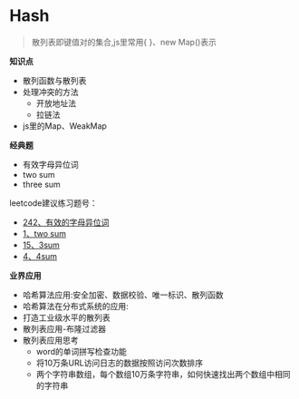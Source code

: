 # Hash

> 散列表即键值对的集合,js里常用{ }、new Map()表示

**知识点**

- 散列函数与散列表
- 处理冲突的方法
  - 开放地址法
  - 拉链法
- js里的Map、WeakMap

**经典题**

- 有效字母异位词
- two sum
- three sum

leetcode建议练习题号：

- [242、有效的字母异位词](https://leetcode.com/problems/valid-anagram)
- [1、two sum](https://leetcode.com/problems/two-sum)
- [15、3sum](https://leetcode.com/problems/3sum)
- [4、4sum](https://leetcode.com/problems/4sum)

**业界应用**

- 哈希算法应用:安全加密、数据校验、唯一标识、散列函数
- 哈希算法在分布式系统的应用:
- 打造工业级水平的散列表
- 散列表应用-布隆过滤器
- 散列表应用思考
  - word的单词拼写检查功能
  - 将10万条URL访问日志的数据按照访问次数排序
  - 两个字符串数组，每个数组10万条字符串，如何快速找出两个数组中相同的字符串
